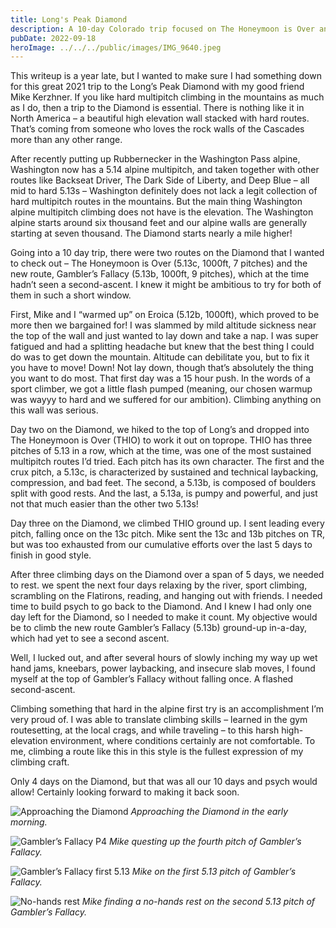 ```yaml
---
title: Long's Peak Diamond
description: A 10-day Colorado trip focused on The Honeymoon is Over and Gambler’s Fallacy on Long’s Diamond.
pubDate: 2022-09-18
heroImage: ../../../public/images/IMG_9640.jpeg
---
```


This writeup is a year late, but I wanted to make sure I had something down for this great 2021 trip to the Long’s Peak Diamond with my good friend Mike Kerzhner. If you like hard multipitch climbing in the mountains as much as I do, then a trip to the Diamond is essential. There is nothing like it in North America – a beautiful high elevation wall stacked with hard routes. That’s coming from someone who loves the rock walls of the Cascades more than any other range.

After recently putting up Rubbernecker in the Washington Pass alpine, Washington now has a 5.14 alpine multipitch, and taken together with other routes like Backseat Driver, The Dark Side of Liberty, and Deep Blue – all mid to hard 5.13s – Washington definitely does not lack a legit collection of hard multipitch routes in the mountains. But the main thing Washington alpine multipitch climbing does not have is the elevation. The Washington alpine starts around six thousand feet and our alpine walls are generally starting at seven thousand. The Diamond starts nearly a mile higher!

Going into a 10 day trip, there were two routes on the Diamond that I wanted to check out – The Honeymoon is Over (5.13c, 1000ft, 7 pitches) and the new route, Gambler’s Fallacy (5.13b, 1000ft, 9 pitches), which at the time hadn’t seen a second-ascent. I knew it might be ambitious to try for both of them in such a short window.

First, Mike and I “warmed up” on Eroica (5.12b, 1000ft), which proved to be more then we bargained for! I was slammed by mild altitude sickness near the top of the wall and just wanted to lay down and take a nap. I was super fatigued and had a splitting headache but knew that the best thing I could do was to get down the mountain. Altitude can debilitate you, but to fix it you have to move! Down! Not lay down, though that’s absolutely the thing you want to do most. That first day was a 15 hour push. In the words of a sport climber, we got a little flash pumped (meaning, our chosen warmup was wayyy to hard and we suffered for our ambition). Climbing anything on this wall was serious.

Day two on the Diamond, we hiked to the top of Long’s and dropped into The Honeymoon is Over (THIO) to work it out on toprope. THIO has three pitches of 5.13 in a row, which at the time, was one of the most sustained multipitch routes I’d tried. Each pitch has its own character. The first and the crux pitch, a 5.13c, is characterized by sustained and technical laybacking, compression, and bad feet. The second, a 5.13b, is composed of boulders split with good rests. And the last, a 5.13a, is pumpy and powerful, and just not that much easier than the other two 5.13s!

Day three on the Diamond, we climbed THIO ground up. I sent leading every pitch, falling once on the 13c pitch. Mike sent the 13c and 13b pitches on TR, but was too exhausted from our cumulative efforts over the last 5 days to finish in good style.

After three climbing days on the Diamond over a span of 5 days, we needed to rest. we spent the next four days relaxing by the river, sport climbing, scrambling on the Flatirons, reading, and hanging out with friends. I needed time to build psych to go back to the Diamond. And I knew I had only one day left for the Diamond, so I needed to make it count. My objective would be to climb the new route Gambler’s Fallacy (5.13b) ground-up in-a-day, which had yet to see a second ascent.

Well, I lucked out, and after several hours of slowly inching my way up wet hand jams, kneebars, power laybacking, and insecure slab moves, I found myself at the top of Gambler’s Fallacy without falling once. A flashed second-ascent.

Climbing something that hard in the alpine first try is an accomplishment I’m very proud of. I was able to translate climbing skills – learned in the gym routesetting, at the local crags, and while traveling – to this harsh high-elevation environment, where conditions certainly are not comfortable. To me, climbing a route like this in this style is the fullest expression of my climbing craft.

Only 4 days on the Diamond, but that was all our 10 days and psych would allow! Certainly looking forward to making it back soon.

![Approaching the Diamond](/images/IMG_9576.jpeg)
_Approaching the Diamond in the early morning._

![Gambler’s Fallacy P4](/images/IMG_9618.jpeg)
_Mike questing up the fourth pitch of Gambler’s Fallacy._

![Gambler’s Fallacy first 5.13](/images/IMG_9640.jpeg)
_Mike on the first 5.13 pitch of Gambler’s Fallacy._

![No-hands rest](/images/IMG_9650.jpeg)
_Mike finding a no-hands rest on the second 5.13 pitch of Gambler’s Fallacy._
